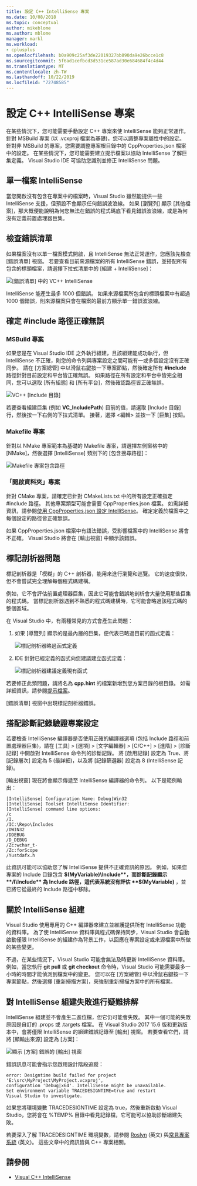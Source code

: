 ```yaml
---
title: 設定 C++ IntelliSense 專案
ms.date: 10/08/2018
ms.topic: conceptual
author: mikeblome
ms.author: mblome
manager: markl
ms.workload:
- cplusplus
ms.openlocfilehash: b0a909c25af3de22019327bb890da9e26bcce1c8
ms.sourcegitcommit: 5f6ad1cefbcd3d531ce587ad30e684684f4c4d44
ms.translationtype: MT
ms.contentlocale: zh-TW
ms.lasthandoff: 10/22/2019
ms.locfileid: "72748585"
---
```

# <a name="configure-a-c-project-for-intellisense"></a>設定 C++ IntelliSense 專案

在某些情況下，您可能需要手動設定 C++ 專案來使 IntelliSense 能夠正常運作。 針對 MSBuild 專案 (以 .vcxproj 檔案為基礎)，您可以調整專案屬性中的設定。 針對非 MSBuild 的專案，您需要調整專案根目錄中的 CppProperties.json 檔案中的設定。 在某些情況下，您可能需要建立提示檔案以協助 IntelliSense 了解巨集定義。 Visual Studio IDE 可協助您識別並修正 IntelliSense 問題。

## <a name="single-file-intellisense"></a>單一檔案 IntelliSense

當您開啟沒有包含在專案中的檔案時，Visual Studio 雖然能提供一些 IntelliSense 支援，但預設不會顯示任何錯誤波浪線。 如果 [瀏覽列] 顯示 [其他檔案]，那大概便能說明為何您無法在錯誤的程式碼底下看見錯誤波浪線，或是為何沒有定義前置處理器巨集。

## <a name="check-the-error-list"></a>檢查錯誤清單

如果檔案沒有以單一檔案模式開啟，且 IntelliSense 無法正常運作，您應該先檢查 [錯誤清單] 視窗。 若要查看目前來源檔案的所有 IntelliSense 錯誤，並搭配所有包含的標頭檔案，請選擇下拉式清單中的 [組建 + IntelliSense]：

![[錯誤清單] 中的 VC++ IntelliSense](media/vcpp-intellisense-error-list.png)

IntelliSense 能產生最多 1000 個錯誤。 如果來源檔案所包含的標頭檔案中有超過 1000 個錯誤，則來源檔案只會在檔案的最前方顯示單一錯誤波浪線。

## <a name="ensure-include-paths-are-correct"></a>確定 #include 路徑正確無誤

### <a name="msbuild-projects"></a>MSBuild 專案

如果您是在 Visual Studio IDE 之外執行組建，且該組建能成功執行，但 IntelliSense 不正確，則您的命令列與專案設定之間可能有一或多個設定沒有正確同步。 請在 [方案總管] 中以滑鼠右鍵按一下專案節點，然後確定所有 **#include** 路徑針對目前設定和平台皆正確無誤。 如果路徑在所有設定和平台中皆完全相同，您可以選取 [所有組態] 和 [所有平台]，然後確認路徑皆正確無誤。

![VC++ [Include 目錄]](media/vcpp-intellisense-include-paths.png)

若要查看組建巨集 (例如 **VC_IncludePath**) 目前的值，請選取 [Include 目錄] 行，然後按一下右側的下拉式清單。 接著，選擇 \<編輯> 並按一下 [巨集] 按鈕。

### <a name="makefile-projects"></a>Makefile 專案

針對以 NMake 專案範本為基礎的 Makefile 專案，請選擇左側窗格中的 [NMake]，然後選擇 [IntelliSense] 類別下的 [包含搜尋路徑]：

![Makefile 專案包含路徑](media/vcpp-intellisense-makefile-include-paths.png)

### <a name="open-folder-projects"></a>「開啟資料夾」專案

針對 CMake 專案，請確定已針對 CMakeLists.txt 中的所有設定正確指定 #include 路徑。 其他專案類型可能會需要 CppProperties.json 檔案。 如需詳細資訊，請參閱[使用 CppProperties.json 設定 IntelliSense](/cpp/build/open-folder-projects-cpp#configure-code-navigation-with-cpppropertiesjson)。 確定定義於檔案中之每個設定的路徑皆正確無誤。

如果 CppProperties.json 檔案中有語法錯誤，受影響檔案中的 IntelliSense 將會不正確。 Visual Studio 將會在 [輸出視窗] 中顯示該錯誤。

## <a name="tag-parser-issues"></a>標記剖析器問題

標記剖析器是「模糊」的 C++ 剖析器，能用來進行瀏覽和巡覽。 它的速度很快，但不會嘗試完全理解每個程式碼建構。

例如，它不會評估前置處理器巨集，因此它可能會錯誤地剖析會大量使用那些巨集的程式碼。 當標記剖析器遇到不熟悉的程式碼建構時，它可能會略過該程式碼的整個區域。

在 Visual Studio 中，有兩種常見的方式會產生此問題：

1. 如果 [導覽列] 顯示的是最內層的巨集，便代表已略過目前的函式定義：

   ![標記剖析器略過函式定義](media/vcpp-intellisense-tag-parser-macro.png)

1. IDE 針對已經定義的函式向您建議建立函式定義：

   ![標記剖析器建議定義現有函式](media/vcpp-intellisense-tag-parser-function.png)

若要修正此類問題，請將名為 **cpp.hint** 的檔案新增到您方案目錄的根目錄。 如需詳細資訊，請參閱[提示檔案](/cpp/build/reference/hint-files)。

[錯誤清單] 視窗中出現標記剖析器錯誤。

## <a name="validate-project-settings-with-diagnostic-logging"></a>搭配診斷記錄驗證專案設定

若要檢查 IntelliSense 編譯器是否使用正確的編譯器選項 (包括 Include 路徑和前置處理器巨集)，請在 [工具] > [選項] > [文字編輯器] > [C/C++] > [進階] > [診斷記錄] 中開啟對 IntelliSense 命令列的診斷記錄。 將 [啟用記錄] 設定為 True、將 [記錄層次] 設定為 5 (最詳細)，以及將 [記錄篩選器] 設定為 8 (IntelliSense 記錄)。

[輸出視窗] 現在將會顯示傳遞至 IntelliSense 編譯器的命令列。 以下是範例輸出：

```output
[IntelliSense] Configuration Name: Debug|Win32
[IntelliSense] Toolset IntelliSense Identifier:
[IntelliSense] command line options:
/c
/I.
/IC:\Repo\Includes
/DWIN32
/DDEBUG
/D_DEBUG
/Zc:wchar_t-
/Zc:forScope
/Yustdafx.h
```

此資訊可能可以協助您了解 IntelliSense 提供不正確資訊的原因。 例如，如果您專案的 Include 目錄包含 **$(MyVariable)\Include**，而診斷記錄顯示 **/I\Include** 為 Include 路徑，這代表系統沒有評估 **$(MyVariable)** ，並已將它從最終的 Include 路徑中移除。

## <a name="about-the-intellisense-build"></a>關於 IntelliSense 組建

Visual Studio 使用專用的 C++ 編譯器來建立並維護提供所有 IntelliSense 功能的資料庫。 為了使 IntelliSense 資料庫與程式碼保持同步，Visual Studio 會自動啟動僅限 IntelliSense 的組建作為背景工作，以回應在專案設定或來源檔案中所做的某些變更。

不過，在某些情況下，Visual Studio 可能會無法及時更新 IntelliSense 資料庫。 例如，當您執行 **git pull** 或 **git checkout** 命令時，Visual Studio 可能需要最多一小時的時間才能偵測到檔案中的變更。 您可以在 [方案總管] 中以滑鼠右鍵按一下專案節點，然後選擇 [重新掃描方案]，來強制重新掃描方案中的所有檔案。

## <a name="troubleshooting-intellisense-build-failures"></a>對 IntelliSense 組建失敗進行疑難排解

IntelliSense 組建並不會產生二進位檔，但它仍可能會失敗。 其中一個可能的失敗原因是自訂的 .props 或 .targets 檔案。 在 Visual Studio 2017 15.6 版和更新版本中，會將僅限 IntelliSense 的組建錯誤記錄至 [輸出] 視窗。 若要查看它們，請將 [顯輸出來源] 設定為 [方案]：

![顯示 [方案] 錯誤的 [輸出] 視窗](media/vcpp-intellisense-output-window.png)

錯誤訊息可能會指示您啟用設計階段追蹤：

```output
error: Designtime build failed for project 'E:\src\MyProject\MyProject.vcxproj',
configuration 'Debug|x64'. IntelliSense might be unavailable.
Set environment variable TRACEDESIGNTIME=true and restart
Visual Studio to investigate.
```

如果您將環境變數 TRACEDESIGNTIME 設定為 true，然後重新啟動 Visual Studio，您將會在 %TEMP% 目錄中看見記錄檔，它可能可以協助診斷組建失敗。

若要深入了解 TRACEDESIGNTIME 環境變數，請參閱 [Roslyn](https://github.com/dotnet/roslyn/wiki/Diagnosing-Project-System-Build-Errors) \(英文\) 與[常見專案系統](https://github.com/dotnet/project-system/blob/master/docs/design-time-builds.md) \(英文\)。 這些文章中的資訊皆與 C++ 專案相關。

## <a name="see-also"></a>請參閱

- [Visual C++ IntelliSense](visual-cpp-intellisense.md)
